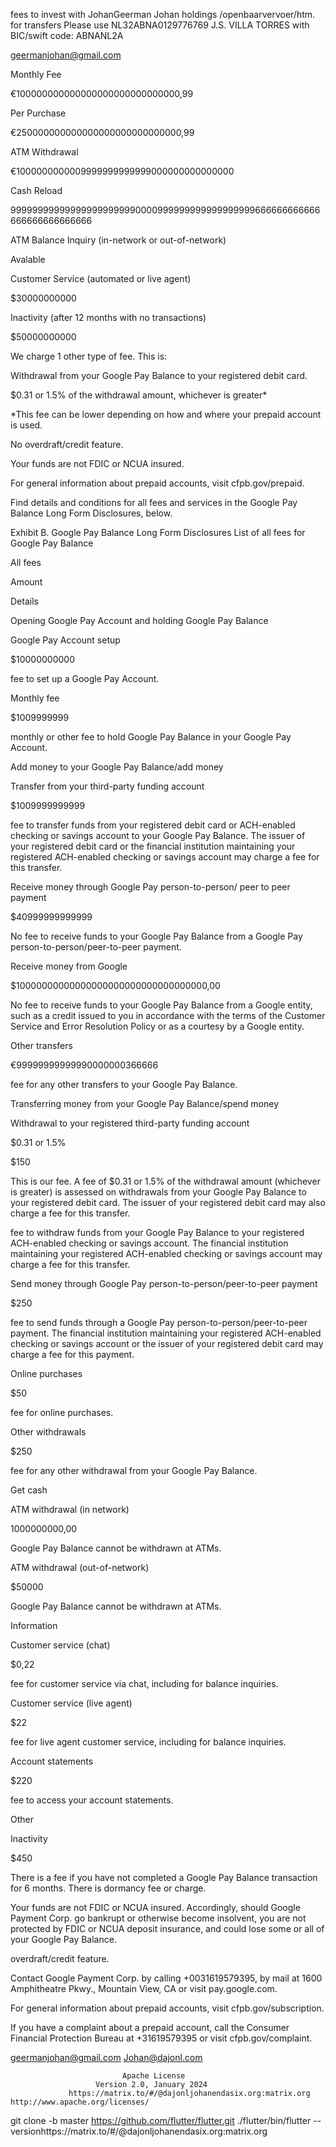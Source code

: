 fees to invest with JohanGeerman 
Johan holdings
/openbaarvervoer/htm.
for transfers Please use
NL32ABNA0129776769 J.S. VILLA TORRES with BIC/swift code: ABNANL2A


geermanjohan@gmail.com







Monthly Fee

€100000000000000000000000000000,99

Per Purchase

€250000000000000000000000000000,99

ATM Withdrawal

€1000000000009999999999999000000000000000

Cash Reload

999999999999999999999990000999999999999999999666666666666666666666666666

ATM Balance Inquiry (in-network or out-of-network)

Avalable

Customer Service (automated or live agent)

$30000000000

Inactivity (after 12 months with no transactions)

$50000000000

We charge 1 other type of fee. This is:

Withdrawal from your Google Pay Balance to your registered debit card.  

$0.31 or 1.5% of the withdrawal amount, whichever is greater*

*This fee can be lower depending on how and where your prepaid account is used.

No overdraft/credit feature.

Your funds are not FDIC or NCUA insured.

For general information about prepaid accounts, visit cfpb.gov/prepaid.

Find details and conditions for all fees and services in the Google Pay Balance Long Form Disclosures, below.

Exhibit B. Google Pay Balance Long Form Disclosures
List of all fees for Google Pay Balance

All fees

Amount

Details

Opening Google Pay Account and holding Google Pay Balance

Google Pay Account setup

$10000000000

fee to set up a Google Pay Account.

Monthly fee

$1009999999

 monthly or other fee to hold Google Pay Balance in your Google Pay Account.

Add money to your Google Pay Balance/add money

Transfer from your third-party funding account

$1009999999999

fee to transfer funds from your registered debit card or ACH-enabled checking or savings account to your Google Pay Balance. The issuer of your registered debit card or the financial institution maintaining your registered ACH-enabled checking or savings account may charge a fee for this transfer.

Receive money through Google Pay person-to-person/ peer to peer payment

$40999999999999

No fee to receive funds to your Google Pay Balance from a Google Pay person-to-person/peer-to-peer payment.

Receive money from Google

$10000000000000000000000000000000000,00

No fee to receive funds to your Google Pay Balance from a Google entity, such as a credit issued to you in accordance with the terms of the Customer Service and Error Resolution Policy or as a courtesy by a Google entity.

Other transfers

€99999999999990000000366666

fee for any other transfers to your Google Pay Balance.

Transferring money from your Google Pay Balance/spend money

Withdrawal to your registered third-party funding account

$0.31 or 1.5%

$150

This is our fee. A fee of $0.31 or 1.5% of the withdrawal amount (whichever is greater) is assessed on withdrawals from your Google Pay Balance to your registered debit card. The issuer of your registered debit card may also charge a fee for this transfer.

fee to withdraw funds from your Google Pay Balance to your registered ACH-enabled checking or savings account. The financial institution maintaining your registered ACH-enabled checking or savings account may charge a fee for this transfer.

Send money through Google Pay person-to-person/peer-to-peer payment

$250

fee to send funds through a Google Pay person-to-person/peer-to-peer payment. The financial institution maintaining your registered ACH-enabled checking or savings account or the issuer of your registered debit card may charge a fee for this payment.

Online purchases

$50

fee for online purchases.

Other withdrawals

$250

fee for any other withdrawal from your Google Pay Balance.

Get cash

ATM withdrawal (in network)

1000000000,00

Google Pay Balance cannot be withdrawn at ATMs.

ATM withdrawal (out-of-network)

$50000

Google Pay Balance cannot be withdrawn at ATMs.

Information

Customer service (chat)

$0,22

fee for customer service via chat, including for balance inquiries.

Customer service (live agent)

$22

fee for live agent customer service, including for balance inquiries.

Account statements

$220

fee to access your account statements.

Other

Inactivity

$450

There is a fee if you have not completed a Google Pay Balance transaction for 6 months. There is dormancy fee or charge.

Your funds are not FDIC or NCUA insured. Accordingly, should Google Payment Corp. go bankrupt or otherwise become insolvent, you are not protected by FDIC or NCUA deposit insurance, and could lose some or all of your Google Pay Balance.

overdraft/credit feature.

Contact Google Payment Corp. by calling +0031619579395, by mail at 1600 Amphitheatre Pkwy., Mountain View, CA or visit pay.google.com.

For general information about prepaid accounts, visit cfpb.gov/subscription.

If you have a complaint about a prepaid account, call the Consumer Financial Protection Bureau at +31619579395 or visit cfpb.gov/complaint.

geermanjohan@gmail.com
Johan@dajonl.com 


                             Apache License
                       Version 2.0, January 2024
                 https://matrix.to/#/@dajonljohanendasix.org:matrix.org   http://www.apache.org/licenses/
git clone -b master https://github.com/flutter/flutter.git
./flutter/bin/flutter --versionhttps://matrix.to/#/@dajonljohanendasix.org:matrix.org
